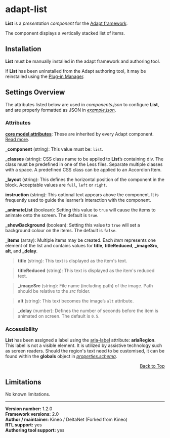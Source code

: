 # adapt-list

**List** is a *presentation component* for the [Adapt framework](https://github.com/adaptlearning/adapt_framework).  

The component displays a vertically stacked list of items.

## Installation

**List** must be manually installed in the adapt framework and authoring tool.

If **List** has been uninstalled from the Adapt authoring tool, it may be reinstalled using the [Plug-in Manager](https://github.com/adaptlearning/adapt_authoring/wiki/Plugin-Manager).  

## Settings Overview

The attributes listed below are used in *components.json* to configure **List**, and are properly formatted as JSON in [*example.json*](https://github.com/deltanet/adapt-list/blob/master/example.json).  

### Attributes

[**core model attributes**](https://github.com/adaptlearning/adapt_framework/wiki/Core-model-attributes): These are inherited by every Adapt component. [Read more](https://github.com/adaptlearning/adapt_framework/wiki/Core-model-attributes).

**_component** (string): This value must be: `list`.

**_classes** (string): CSS class name to be applied to **List**’s containing div. The class must be predefined in one of the Less files. Separate multiple classes with a space. A predefined CSS class can be applied to an Accordion Item.

**_layout** (string): This defines the horizontal position of the component in the block. Acceptable values are `full`, `left` or `right`.  

**instruction** (string): This optional text appears above the component. It is frequently used to
guide the learner’s interaction with the component.  

**_animateList** (boolean): Setting this value to `true` will cause the items to animate onto the screen. The default is `true`.   

**_showBackground** (boolean): Setting this value to `true` will set a background colour on the items. The default is `false`.   

**_items** (array): Multiple items may be created. Each _item_ represents one element of the list and contains values for **title**, **titleReduced**, **_imageSrc**, **alt**, and **_delay**.  

>**title** (string): This text is displayed as the item's text.

>**titleReduced** (string): This text is displayed as the item's reduced text.

>**_imageSrc** (string): File name (including path) of the image. Path should be relative to the *src* folder.  

>**alt** (string): This text becomes the image’s `alt` attribute.  

>**_delay** (number): Defines the number of seconds before the item is animated on screen. The default is `0.5`.   

### Accessibility

**List** has been assigned a label using the [aria-label](https://github.com/adaptlearning/adapt_framework/wiki/Aria-Labels) attribute: **ariaRegion**. This label is not a visible element. It is utilized by assistive technology such as screen readers. Should the region's text need to be customised, it can be found within the **globals** object in [*properties.schema*](https://github.com/deltanet/adapt-list/blob/master/properties.schema).   
<div float align=right><a href="#top">Back to Top</a></div>

## Limitations

No known limitations.  

----------------------------
**Version number:**  1.2.0  
**Framework versions:** 2.0  
**Author / maintainer:** Kineo / DeltaNet (Forked from Kineo)  
**RTL support:** yes  
**Authoring tool support:** yes
